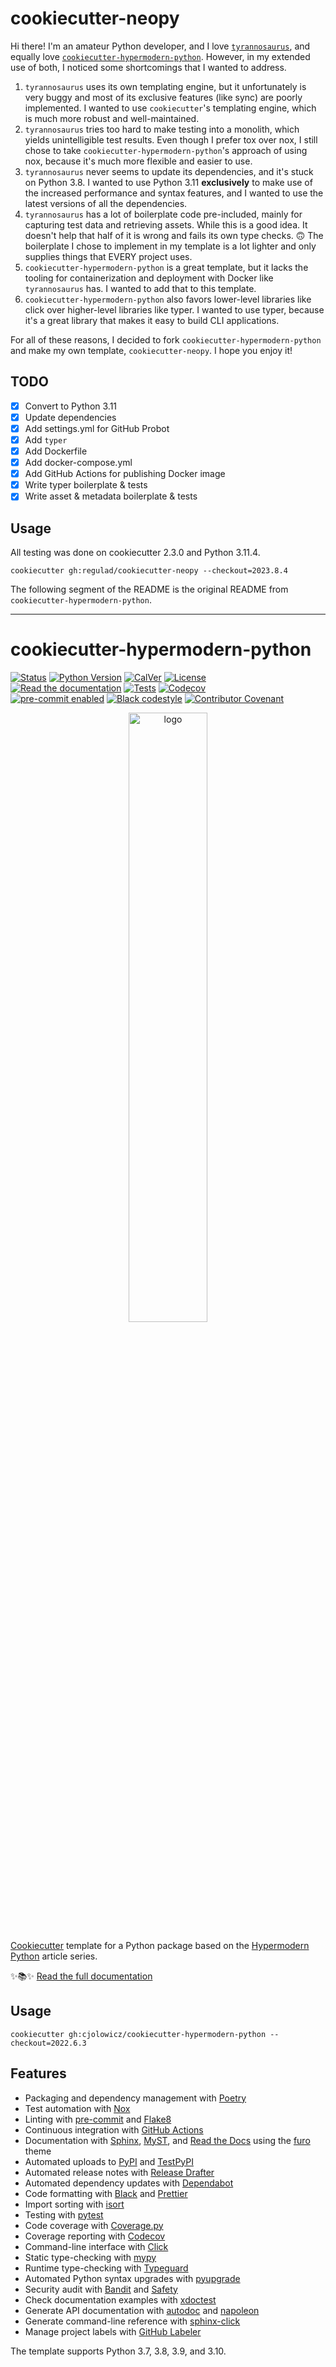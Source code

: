 # cookiecutter-neopy

Hi there!
I'm an amateur Python developer, and I love [`tyrannosaurus`](https://github.com/dmyersturnbull/tyrannosaurus), 
and equally love [`cookiecutter-hypermodern-python`](https://cookiecutter-hypermodern-python.readthedocs.io/en/2022.6.3.post1/).
However, in my extended use of both, I noticed some shortcomings that I wanted to address.

1. `tyrannosaurus` uses its own templating engine, but it unfortunately is very buggy and most of its exclusive features (like sync) are poorly implemented. I wanted to use `cookiecutter`'s templating engine, which is much more robust and well-maintained.
2. `tyrannosaurus` tries too hard to make testing into a monolith, which yields unintelligible test results. Even though I prefer tox over nox, I still chose to take `cookiecutter-hypermodern-python`'s approach of using nox, because it's much more flexible and easier to use.
3. `tyrannosaurus` never seems to update its dependencies, and it's stuck on Python 3.8. I wanted to use Python 3.11 **exclusively** to make use of the increased performance and syntax features, and I wanted to use the latest versions of all the dependencies.
4. `tyrannosaurus` has a lot of boilerplate code pre-included, mainly for capturing test data and retrieving assets. While this is a good idea. It doesn't help that half of it is wrong and fails its own type checks. 🙃 The boilerplate I chose to implement in my template is a lot lighter and only supplies things that EVERY project uses.
5. `cookiecutter-hypermodern-python` is a great template, but it lacks the tooling for containerization and deployment with Docker like `tyrannosaurus` has. I wanted to add that to this template.
6. `cookiecutter-hypermodern-python` also favors lower-level libraries like click over higher-level libraries like typer. I wanted to use typer, because it's a great library that makes it easy to build CLI applications.

For all of these reasons, I decided to fork `cookiecutter-hypermodern-python` and make my own template, `cookiecutter-neopy`. I hope you enjoy it!

## TODO

- [x] Convert to Python 3.11
- [x] Update dependencies
- [x] Add settings.yml for GitHub Probot
- [x] Add `typer`
- [x] Add Dockerfile
- [x] Add docker-compose.yml
- [x] Add GitHub Actions for publishing Docker image
- [x] Write typer boilerplate & tests
- [x] Write asset & metadata boilerplate & tests

## Usage

All testing was done on cookiecutter 2.3.0 and Python 3.11.4.

```console
cookiecutter gh:regulad/cookiecutter-neopy --checkout=2023.8.4
```

The following segment of the README is the original README from `cookiecutter-hypermodern-python`.

<hr/>

# cookiecutter-hypermodern-python

<!-- badges-begin -->

[![Status][status badge]][status badge]
[![Python Version][python version badge]][github page]
[![CalVer][calver badge]][calver]
[![License][license badge]][license]<br>
[![Read the documentation][readthedocs badge]][readthedocs page]
[![Tests][github actions badge]][github actions page]
[![Codecov][codecov badge]][codecov page]<br>
[![pre-commit enabled][pre-commit badge]][pre-commit project]
[![Black codestyle][black badge]][black project]
[![Contributor Covenant][contributor covenant badge]][code of conduct]

[black badge]: https://img.shields.io/badge/code%20style-black-000000.svg
[black project]: https://github.com/psf/black
[calver badge]: https://img.shields.io/badge/calver-YYYY.MM.DD-22bfda.svg
[calver]: http://calver.org/
[code of conduct]: https://github.com/cjolowicz/cookiecutter-hypermodern-python/blob/main/CODE_OF_CONDUCT.md
[codecov badge]: https://codecov.io/gh/cjolowicz/cookiecutter-hypermodern-python-instance/branch/main/graph/badge.svg
[codecov page]: https://codecov.io/gh/cjolowicz/cookiecutter-hypermodern-python-instance
[contributor covenant badge]: https://img.shields.io/badge/Contributor%20Covenant-2.1-4baaaa.svg
[github actions badge]: https://github.com/cjolowicz/cookiecutter-hypermodern-python/workflows/Tests/badge.svg
[github actions page]: https://github.com/cjolowicz/cookiecutter-hypermodern-python/actions?workflow=Tests
[github page]: https://github.com/cjolowicz/cookiecutter-hypermodern-python
[license badge]: https://img.shields.io/github/license/cjolowicz/cookiecutter-hypermodern-python
[license]: https://opensource.org/licenses/MIT
[pre-commit badge]: https://img.shields.io/badge/pre--commit-enabled-brightgreen?logo=pre-commit&logoColor=white
[pre-commit project]: https://pre-commit.com/
[python version badge]: https://img.shields.io/pypi/pyversions/cookiecutter-hypermodern-python-instance
[readthedocs badge]: https://img.shields.io/readthedocs/cookiecutter-hypermodern-python/latest.svg?label=Read%20the%20Docs
[readthedocs page]: https://cookiecutter-hypermodern-python.readthedocs.io/
[status badge]: https://badgen.net/badge/status/alpha/d8624d

<!-- badges-end -->

<p align="center"><img alt="logo" src="docs/_static/logo.png" width="50%" /></p>

[Cookiecutter] template for a Python package based on the
[Hypermodern Python] article series.

✨📚✨ [Read the full documentation][readthedocs page]

[cookiecutter]: https://github.com/audreyr/cookiecutter
[hypermodern python]: https://medium.com/@cjolowicz/hypermodern-python-d44485d9d769

## Usage

```console
cookiecutter gh:cjolowicz/cookiecutter-hypermodern-python --checkout=2022.6.3
```

## Features

<!-- features-begin -->

- Packaging and dependency management with [Poetry]
- Test automation with [Nox]
- Linting with [pre-commit] and [Flake8]
- Continuous integration with [GitHub Actions]
- Documentation with [Sphinx], [MyST], and [Read the Docs] using the [furo] theme
- Automated uploads to [PyPI] and [TestPyPI]
- Automated release notes with [Release Drafter]
- Automated dependency updates with [Dependabot]
- Code formatting with [Black] and [Prettier]
- Import sorting with [isort]
- Testing with [pytest]
- Code coverage with [Coverage.py]
- Coverage reporting with [Codecov]
- Command-line interface with [Click]
- Static type-checking with [mypy]
- Runtime type-checking with [Typeguard]
- Automated Python syntax upgrades with [pyupgrade]
- Security audit with [Bandit] and [Safety]
- Check documentation examples with [xdoctest]
- Generate API documentation with [autodoc] and [napoleon]
- Generate command-line reference with [sphinx-click]
- Manage project labels with [GitHub Labeler]

The template supports Python 3.7, 3.8, 3.9, and 3.10.

[autodoc]: https://www.sphinx-doc.org/en/master/usage/extensions/autodoc.html
[bandit]: https://github.com/PyCQA/bandit
[black]: https://github.com/psf/black
[click]: https://click.palletsprojects.com/
[codecov]: https://codecov.io/
[coverage.py]: https://coverage.readthedocs.io/
[dependabot]: https://github.com/dependabot/dependabot-core
[flake8]: http://flake8.pycqa.org
[furo]: https://pradyunsg.me/furo/
[github actions]: https://github.com/features/actions
[github labeler]: https://github.com/marketplace/actions/github-labeler
[isort]: https://pycqa.github.io/isort/
[mypy]: http://mypy-lang.org/
[myst]: https://myst-parser.readthedocs.io/
[napoleon]: https://www.sphinx-doc.org/en/master/usage/extensions/napoleon.html
[nox]: https://nox.thea.codes/
[poetry]: https://python-poetry.org/
[pre-commit]: https://pre-commit.com/
[prettier]: https://prettier.io/
[pypi]: https://pypi.org/
[pytest]: https://docs.pytest.org/en/latest/
[pyupgrade]: https://github.com/asottile/pyupgrade
[read the docs]: https://readthedocs.org/
[release drafter]: https://github.com/release-drafter/release-drafter
[safety]: https://github.com/pyupio/safety
[sphinx]: http://www.sphinx-doc.org/
[sphinx-click]: https://sphinx-click.readthedocs.io/
[testpypi]: https://test.pypi.org/
[typeguard]: https://github.com/agronholm/typeguard
[xdoctest]: https://github.com/Erotemic/xdoctest

<!-- features-end -->
